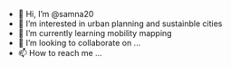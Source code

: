 - 👋 Hi, I’m @samna20
- 👀 I’m interested in urban planning and sustainble cities
- 🌱 I’m currently learning mobility mapping
- 💞️ I’m looking to collaborate on ...
- 📫 How to reach me ...

<!---
samna20/samna20 is a ✨ special ✨ repository because its `README.md` (this file) appears on your GitHub profile.
You can click the Preview link to take a look at your changes.
--->
